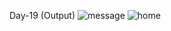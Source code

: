  
Day-19 (Output)
![message](https://github.com/myselfpoonam/intern/assets/118976088/4f366c18-f6fc-4b75-a673-cc74f1f72f6d)
![home](https://github.com/myselfpoonam/intern/assets/118976088/3e281758-4b2f-427c-a6c6-38a8e246fa7a)
